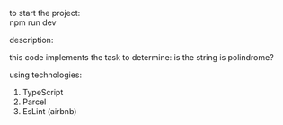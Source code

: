 to start the project:    
npm run dev


description:

this code implements the task to determine: is the string is polindrome?


using technologies:

1. TypeScript
2. Parcel
3. EsLint (airbnb)
